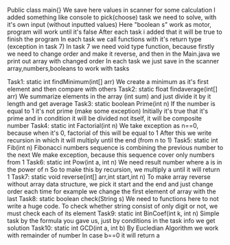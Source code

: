 Public class main{} 
We save here values in scanner for some calculation
I added something like console to pick(choose) task we need to solve, with it's own input (without inputted values)
Here "boolean s" work as motor, program will work until it's false
After each task i added that it will be true to finish the program
In each task we call functions with it's return type (exception in task 7)
In task 7 we need void type function, because firstly we need to change order and make it reverse, and then in the Main.java we print out array with changed order
In each task we just save in the scanner array,numbers,booleans to work with tasks


Task1:
static int findMinimum(int[] arr)
We create a minimum as it's first element and then compare with others
Task2:
static float findaverage(int[] arr)
We summarize elements in the array (int sum) and just divide it by it length and get average
Task3:
static boolean Prime(int n)
If the number is equal to 1 it's not prime (make some exception)
Initially it's true that it's prime and in condition it will be divided not itself, it will be composite number
Task4:
static int Factorial(int n)
We take exception as n==0, because when it's 0, factorial of this will be equal to 1
After this we write recursion in which it will multiply until the end (from n to 1)
Task5:
static int Fib(int n)
Fibonacci numbers sequence is combining the previous number to the next
We make exception, because this sequence cover only numbers from 1
Task6:
static int Pow(int a, int n)
We need result number where a is in the power of n
So to make this by recursion, we multiply a until it will return 1
Task7:
static void reverse(int[] arr,int start,int n)
To make array reverse without array data structure, we pick it start and the end and just change order each time
for example we change the first element of array with the last
Task8:
static boolean check(String s)
We need to functions here to not write a huge code.
To check whether string consist of only digit or not, we must check each of its element
Task9:
static int BinCoef(int k, int n)
Simple task by the formula you gave us, just by conditions in the task info we get solution
Task10:
static int GCD(int a, int b)
By Eucledian Algorithm we work with remainder of number
In case b==0 it will return a


